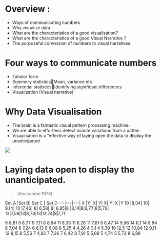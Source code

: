 # Overview :
* Ways of communicating numbers
* Why visualize data
* What are the characteristics of a good visualisation?
* What are the characteristics of a good Visual Narrative ?
* The purposeful conversion of numbers to visual narratives.

# Four ways to communicate numbers
* Tabular form
* Summery statisticsMean, variance etc.
* Inferential statisticsIdentifying significant differences
* Visualization (Visual narrative)

# Why Data Visualisation
* The brain is a fantastic visual pattern processing machine. 
* We are able to effortless detect minute variations from a patten
* Visualisation is a ”effective way of laying open the data to display the unanticipated

![](https://geoinformatik.github.io/webbooks/GIS_VIZ/viz_res/num_viz1.jpg)

# Laying data open to display the unanticipated.
> (Anscombe 1973)

Set A |Set B| Set C | Set D
---|---|---|
X |Y| X| Y| X| Y| X |Y
10 |8,04| 10| 9,14| 10 |7,46| 8| 6,58|
8| 6,95|8 |8,14|8|6,77|8|5,76|
13|7,58|13|8,74|13|12,74|8|7,71

9
8,81
9
8,77
9
7,11
8
8,84
11
8,33
11
9,26
11
7,81
8
8,47
14
9,96
14
8,1
14
8,84
8
7,04
6
7,24
6
6,13
6
6,08
8
5,25
4
4,26
4
3,1
4
5,39
19
12,5
12
10,84
12
9,11
12
8,15
8
5,56
7
4,82
7
7,26
7
6,42
8
7,91
5
5,68
5
4,74
5
5,73
8
6,89




